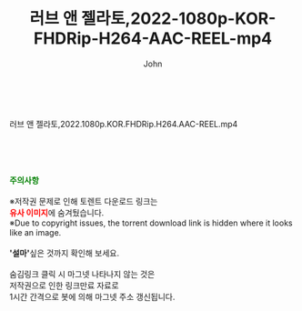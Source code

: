 ﻿---
layout: post
title:  "러브 앤 젤라토,2022-1080p-KOR-FHDRip-H264-AAC-REEL-mp4"
author: John
categories: [ 영화 ]
tags: [  ]
image:  
description: "러브 앤 젤라토,2022-1080p-KOR-FHDRip-H264-AAC-REEL-mp4 torrent 정보 공유"
toc: true
toc_sticky: true
---

<br>
<div class="view-img">
<a class="view_image" href="https://torrentmobile59.com/bbs/view_image.php?fn=%2Fdata%2Ffile%2Fmovie%2F1040166537_P0vuaGiy_1a3e6bba336d7a23e0dbf1c35a2524a6e7ccf805.jpg" target="_blank"><img alt="" class="img-tag" content="https://torrentmobile59.com/data/file/movie/1040166537_P0vuaGiy_1a3e6bba336d7a23e0dbf1c35a2524a6e7ccf805.jpg" itemprop="image" src="https://torrentmobile59.com/data/file/movie/1040166537_P0vuaGiy_1a3e6bba336d7a23e0dbf1c35a2524a6e7ccf805.jpg"/></a></div><div class="view-content" itemprop="description">
<p>러브 앤 젤라토,2022.1080p.KOR.FHDRip.H264.AAC-REEL.mp4<br/></p> </div>
    
<br><br><br>
<p data-ke-size="size16"><b><span style="color: green;">주의사항</span></b><br /><br />※저작권 문제로 인해 토렌트 다운로드 링크는<br /><b><span style="color: red;">유사 이미지</span></b>에 숨겨뒀습니다.<br />※Due to copyright issues, the torrent download link is hidden where it looks like an image.<br /><br /><b>'설마'</b>싶은 것까지 확인해 보세요.<br /><br />숨김링크 클릭 시 마그넷 나타나지 않는 것은<br />저작권으로 인한 링크만료 자료로<br />1시간 간격으로 봇에 의해 마그넷 주소 갱신됩니다.</p>
